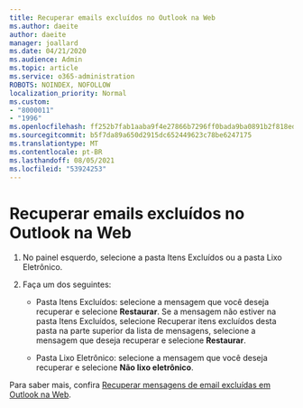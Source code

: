 ```yaml
---
title: Recuperar emails excluídos no Outlook na Web
ms.author: daeite
author: daeite
manager: joallard
ms.date: 04/21/2020
ms.audience: Admin
ms.topic: article
ms.service: o365-administration
ROBOTS: NOINDEX, NOFOLLOW
localization_priority: Normal
ms.custom:
- "8000011"
- "1996"
ms.openlocfilehash: ff252b7fab1aaba9f4e27866b7296ff0bada9ba0891b2f818eda4b7e7a3a3c31
ms.sourcegitcommit: b5f7da89a650d2915dc652449623c78be6247175
ms.translationtype: MT
ms.contentlocale: pt-BR
ms.lasthandoff: 08/05/2021
ms.locfileid: "53924253"
---
```

# <a name="recover-deleted-email-in-outlook-on-the-web"></a>Recuperar emails excluídos no Outlook na Web

1. No painel esquerdo, selecione a pasta Itens Excluídos ou a pasta Lixo Eletrônico.

2. Faça um dos seguintes:

    - Pasta Itens Excluídos: selecione a mensagem que você deseja recuperar e selecione **Restaurar**. Se a mensagem não estiver na pasta  Itens Excluídos, selecione Recuperar itens excluídos desta pasta na parte superior da lista de mensagens, selecione a mensagem que deseja recuperar e selecione **Restaurar**.

    - Pasta Lixo Eletrônico: selecione a mensagem que você deseja recuperar e selecione **Não lixo eletrônico**.

Para saber mais, confira [Recuperar mensagens de email excluídas em Outlook na Web](https://support.office.com/article/a8ca78ac-4721-4066-95dd-571842e9fb11).
